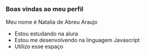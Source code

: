 ### Boas vindas ao meu perfil 

Meu nome é Natalia de Abreu Araujo

- Estou estudando na alura
- Estou me desenvolvendo na linguagem Javascript
- Utilizo esse espaço
